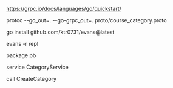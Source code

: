 https://grpc.io/docs/languages/go/quickstart/

protoc --go_out=. --go-grpc_out=. proto/course_category.proto  


go install github.com/ktr0731/evans@latest

evans -r repl

package pb

service CategoryService

call CreateCategory